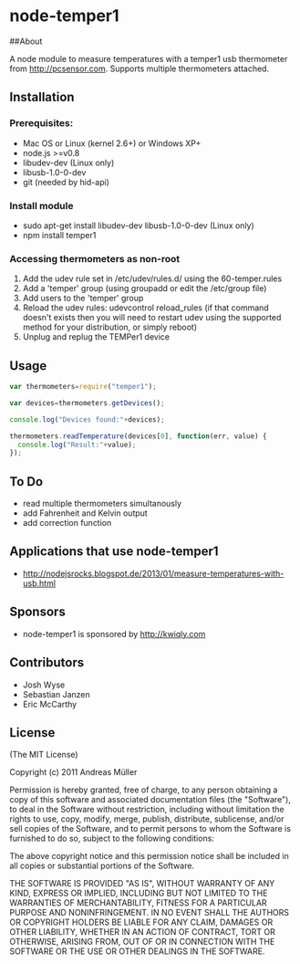 # node-temper1
 
##About

A node module to measure temperatures with a temper1 usb thermometer from http://pcsensor.com. Supports multiple thermometers attached.
## Installation
### Prerequisites:

* Mac OS  or Linux (kernel 2.6+) or Windows XP+
* node.js >=v0.8
* libudev-dev (Linux only)
* libusb-1.0-0-dev
* git (needed by hid-api)

### Install module
* sudo apt-get install libudev-dev libusb-1.0-0-dev (Linux only)
* npm install temper1

### Accessing thermometers as non-root

1. Add the udev rule set in /etc/udev/rules.d/ using the 60-temper.rules 
2. Add a 'temper' group (using groupadd or edit the /etc/group file)
3. Add users to the 'temper' group
4. Reload the udev rules:
    udevcontrol reload_rules
    (if that command doesn't exists then you will need to restart
     udev using the supported method for your distribution, or
     simply reboot)
5. Unplug and replug the TEMPer1 device

## Usage

```js
var thermometers=require("temper1");

var devices=thermometers.getDevices();

console.log("Devices found:"+devices);

thermometers.readTemperature(devices[0], function(err, value) {
  console.log("Result:"+value);
});
```

## To Do
* read multiple thermometers simultanously
* add Fahrenheit and Kelvin output
* add correction function

## Applications that use node-temper1
* http://nodejsrocks.blogspot.de/2013/01/measure-temperatures-with-usb.html

## Sponsors
  - node-temper1 is sponsored by http://kwiqly.com

## Contributors

  - Josh Wyse
  - Sebastian Janzen
  - Eric McCarthy

## License

(The MIT License)

Copyright (c) 2011 Andreas Müller

Permission is hereby granted, free of charge, to any person obtaining a copy of
this software and associated documentation files (the "Software"), to deal in
the Software without restriction, including without limitation the rights to
use, copy, modify, merge, publish, distribute, sublicense, and/or sell copies of
the Software, and to permit persons to whom the Software is furnished to do so,
subject to the following conditions:

The above copyright notice and this permission notice shall be included in all
copies or substantial portions of the Software.

THE SOFTWARE IS PROVIDED "AS IS", WITHOUT WARRANTY OF ANY KIND, EXPRESS OR
IMPLIED, INCLUDING BUT NOT LIMITED TO THE WARRANTIES OF MERCHANTABILITY, FITNESS
FOR A PARTICULAR PURPOSE AND NONINFRINGEMENT. IN NO EVENT SHALL THE AUTHORS OR
COPYRIGHT HOLDERS BE LIABLE FOR ANY CLAIM, DAMAGES OR OTHER LIABILITY, WHETHER
IN AN ACTION OF CONTRACT, TORT OR OTHERWISE, ARISING FROM, OUT OF OR IN
CONNECTION WITH THE SOFTWARE OR THE USE OR OTHER DEALINGS IN THE SOFTWARE.

 
